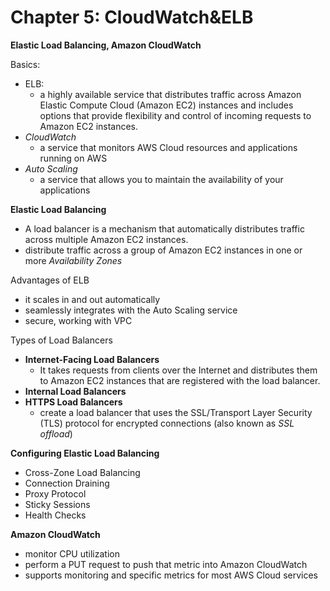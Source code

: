 # Chapter 5: CloudWatch&ELB

**Elastic Load Balancing, Amazon CloudWatch**

Basics:

* ELB:
  * a highly available service that distributes traffic across Amazon Elastic Compute Cloud \(Amazon EC2\) instances and includes options that provide flexibility and control of incoming requests to Amazon EC2 instances.
* _CloudWatch_
  * a service that monitors AWS Cloud resources and applications running on AWS
* _Auto Scaling_
  * a service that allows you to maintain the availability of your applications

**Elastic Load Balancing**

* A load balancer is a mechanism that automatically distributes traffic across multiple Amazon EC2 instances.
* distribute traffic across a group of Amazon EC2 instances in one or more _Availability Zones_

Advantages of ELB

* it scales in and out automatically
* seamlessly integrates with the Auto Scaling service
* secure, working with VPC

Types of Load Balancers

* **Internet-Facing Load Balancers**
  * It takes requests from clients over the Internet and distributes them to Amazon EC2 instances that are registered with the load balancer.
* **Internal Load Balancers**
* **HTTPS Load Balancers**
  * create a load balancer that uses the SSL/Transport Layer Security \(TLS\) protocol for encrypted connections \(also known as _SSL offload_\)

**Configuring Elastic Load Balancing**

* Cross-Zone Load Balancing
* Connection Draining
* Proxy Protocol
* Sticky Sessions
* Health Checks

**Amazon CloudWatch**

* monitor CPU utilization
* perform a PUT request to push that metric into Amazon CloudWatch
* supports monitoring and specific metrics for most AWS Cloud services

